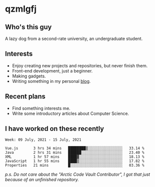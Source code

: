 # qzmlgfj

## Who's this guy

A lazy dog from a second-rate university, an undergraduate student.

## Interests

* Enjoy creating new projects and repositories, but never finish them.
* Front-end development, just a beginner.
* Making gadgets.
* Writing something in my personal [blog](https://qzmlgfj.ml/blog).

## Recent plans

* Find something interests me.
* Write some introductory articles about Computer Science.

<!--
* Try to develop a website for [Anime4KCPP](https://github.com/TianZerL/Anime4KCPP).
* Develop a Markdown renderer which user can customize its css, of course it is GUI-based.~~(If I could finish  it before getting bored)~~
* Work with my [teammates](https://github.com/SWJTU-Lazy-Dogs).
* Find something interests me, as a hobby after finishing my ~~boring~~ homework.
-->

## I have worked on these recently

<!--START_SECTION:waka-->
```text
Week: 09 July, 2021 - 15 July, 2021

Vue.js       3 hrs 34 mins   ████████▒░░░░░░░░░░░░░░░░   33.14 % 
Java         2 hrs 31 mins   ██████░░░░░░░░░░░░░░░░░░░   23.40 % 
XML          1 hr 57 mins    ████▓░░░░░░░░░░░░░░░░░░░░   18.13 % 
JavaScript   1 hr 55 mins    ████▒░░░░░░░░░░░░░░░░░░░░   17.82 % 
Properties   21 mins         █░░░░░░░░░░░░░░░░░░░░░░░░   03.36 % 
```
<!--END_SECTION:waka-->

*p.s.  Do not care about the "Arctic Code Vault Contributor", I got that just because of an unfinished repository.*

<!--
**qzmlgfj/qzmlgfj** is a ✨ _special_ ✨ repository because its `README.md` (this file) appears on your GitHub profile.

Here are some ideas to get you started:

- 🔭 I’m currently working on ...
- 🌱 I’m currently learning ...
- 👯 I’m looking to collaborate on ...
- 🤔 I’m looking for help with ...
- 💬 Ask me about ...
- 📫 How to reach me: ...
- 😄 Pronouns: ...
- ⚡ Fun fact: ...
-->
